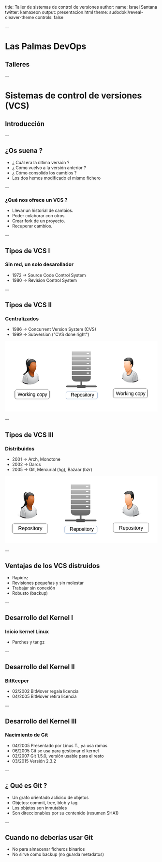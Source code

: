 title: Taller de sistemas de control de versiones
author:
  name: Israel Santana
  twitter: kamaxeon
output: presentacion.html
theme: sudodoki/reveal-cleaver-theme
controls: false

--

# Las Palmas DevOps
## Talleres

--

# Sistemas de control de versiones (VCS)
## Introducción

--

## ¿Os suena ?

* ¿ Cuál era la última versión ?
* ¿ Cómo vuelvo a la versión anterior ?
* ¿ Cómo consolido los cambios ?
* Los dos hemos modificado el mismo fichero

--

### ¿Qué nos ofrece un VCS ?

* Llevar un historial de cambios.
* Poder colaborar con otros.
* Crear fork de un proyecto.
* Recuperar cambios.

--

## Tipos de VCS I

### Sin red, un solo desarollador
  * 1972 -> Source Code Control System
  * 1980 -> Revision Control System

--

## Tipos de VCS II

### Centralizados
  * 1986 -> Concurrent Version System (CVS)
  * 1999 -> Subversion ("CVS done right")

<img src="img/centralizados.png">

--

## Tipos de VCS III

### Distribuidos
  * 2001 -> Arch, Monotone
  * 2002 -> Darcs
  * 2005 -> Git, Mercurial (hg), Bazaar (bzr)

<img src="img/distruidos.png">


--

## Ventajas de los VCS distruidos

   * Rapidez
   * Revisiones pequeñas y sin molestar
   * Trabajar sin conexión
   * Robusto (backup)

--

## Desarrollo del Kernel I
### Inicio kernel Linux
  * Parches y tar.gz

--

## Desarrollo del Kernel II
### BitKeeper
  * 02/2002 BitMover regala licencia
  * 04/2005 BitMover retira licencia
  
--

## Desarrollo del Kernel III
### Nacimiento de Git
  * 04/2005 Presentado por Linus T., ya usa ramas
  * 06/2005 Git se usa para gestionar el kernel
  * 02/2007 Git 1.5.0, versión usable para el resto
  * 03/2015 Versión 2.3.2

--

## ¿ Qué es Git ?

 * Un grafo orientado aclícico de objetos
 * Objetos: commit, tree, blob y tag
 * Los objetos son inmutables
 * Son direccionables por su contenido (resumen SHA1)

--

## Cuando no deberías usar Git

 * No para almacenar ficheros binarios
 * No sirve como backup (no guarda metadatos)
